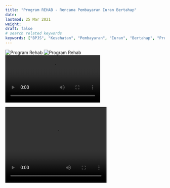 ```yaml
---
title: "Program REHAB - Rencana Pembayaran Iuran Bertahap"
date: 
lastmod: 25 Mar 2021
weight: 
draft: false
# search related keywords
keywords: ["BPJS", "Kesehatan", "Pembayaran", "Iuran", "Bertahap", "Program", "REHAB"]
---
```


![Program Rehab](https://assets.promediateknologi.com/crop/0x0:0x0/x/photo/2022/01/19/516674998.jpeg)
![Program Rehab](https://www.hariansib.com/photo/berita/dir042022/_7577_800-KK-Ikuti-Program-Rehab-BPJS-Kesehatan-Medan.jpg)
![Rehab Video](IMG_1334.MP4)

<video width="320" height="240" controls>
  <source src="IMG_1334.MP4" type="video/mp4">
</video>